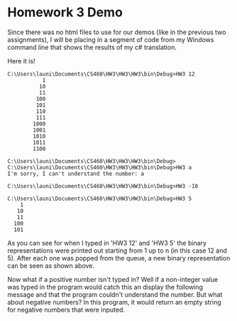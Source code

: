 # Homework 3 Demo

Since there was no html files to use for our demos (like in the previous two assignments), I will be placing in a segment of code from my Windows command line that shows the results of my c# translation.

Here it is!

```
C:\Users\launi\Documents\CS460\HW3\HW3\HW3\bin\Debug>HW3 12
           1
          10
          11
         100
         101
         110
         111
        1000
        1001
        1010
        1011
        1100

C:\Users\launi\Documents\CS460\HW3\HW3\HW3\bin\Debug>
C:\Users\launi\Documents\CS460\HW3\HW3\HW3\bin\Debug>HW3 a
I'm sorry, I can't understand the number: a

C:\Users\launi\Documents\CS460\HW3\HW3\HW3\bin\Debug>HW3 -10

C:\Users\launi\Documents\CS460\HW3\HW3\HW3\bin\Debug>HW3 5
    1
   10
   11
  100
  101

```

As you can see for when I typed in 'HW3 12' and 'HW3 5' the binary representations were printed out starting from 1 up to n (in this case 12 and 5). After each one was popped from the queue, a new binary representation can be seen as shown above.

Now what if a positive number isn't typed in? Well if a non-integer value was typed in the program would catch this an display the following message and that the program couldn't understand the number. But what about negative numbers? In this program, it would return an empty string for negative numbers that were inputed.